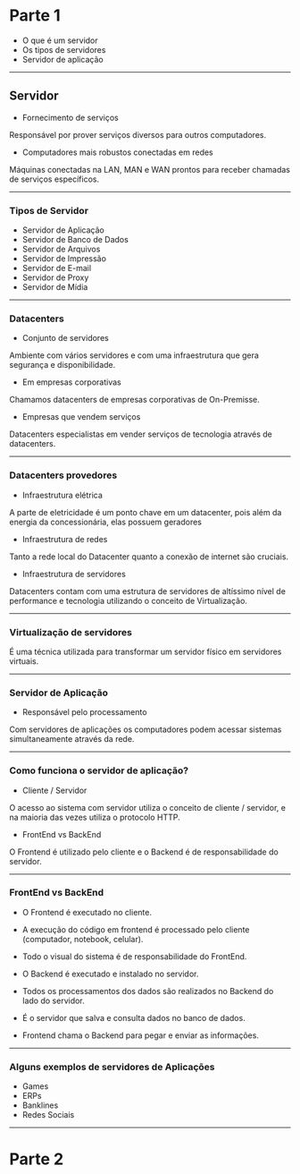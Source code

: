 # Parte 1

- O que é um servidor
- Os tipos de servidores
- Servidor de aplicação

---

## Servidor

- Fornecimento de serviços

Responsável por prover serviços diversos para outros computadores.

- Computadores mais robustos conectadas em redes

Máquinas conectadas na LAN, MAN e WAN prontos para receber chamadas de serviços específicos.

---

### Tipos de Servidor

- Servidor de Aplicação
- Servidor de Banco de Dados
- Servidor de Arquivos
- Servidor de Impressão
- Servidor de E-mail
- Servidor de Proxy
- Servidor de Mídia

---

### Datacenters

- Conjunto de servidores

Ambiente com vários servidores e com uma infraestrutura que gera segurança e disponibilidade.

- Em empresas corporativas

Chamamos datacenters de empresas corporativas de On-Premisse.

- Empresas que vendem serviços

Datacenters especialistas em vender serviços de tecnologia através de datacenters.

---

### Datacenters provedores

- Infraestrutura elétrica

A parte de eletricidade é um ponto chave em um datacenter, pois além da energia da concessionária, elas possuem geradores

- Infraestrutura de redes

Tanto a rede local do Datacenter quanto a conexão de internet são cruciais.

- Infraestrutura de servidores

Datacenters contam com uma estrutura de servidores de altíssimo nível de performance e tecnologia utilizando o conceito de Virtualização.

---

### Virtualização de servidores

É uma técnica utilizada para transformar um servidor físico em servidores virtuais.

---

### Servidor de Aplicação

- Responsável pelo processamento

Com servidores de aplicações os computadores podem acessar sistemas simultaneamente através da rede.

---

### Como funciona o servidor de aplicação?

- Cliente / Servidor

O acesso ao sistema com servidor utiliza o conceito de cliente / servidor, e na maioria das vezes utiliza o protocolo HTTP.

- FrontEnd vs BackEnd

O Frontend é utilizado pelo cliente e o Backend é de responsabilidade do servidor.

---

### FrontEnd vs BackEnd

- O Frontend é executado no cliente.
- A execução do código em frontend é processado pelo cliente (computador, notebook, celular).
- Todo o visual do sistema é de responsabilidade do FrontEnd.

- O Backend é executado e instalado no servidor.
- Todos os processamentos dos dados são realizados no Backend do lado do servidor.
- É o servidor que salva e consulta dados no banco de dados.

- Frontend chama o Backend para pegar e enviar as informações.

---

### Alguns exemplos de servidores de Aplicações

- Games
- ERPs
- Banklines
- Redes Sociais

---

# Parte 2